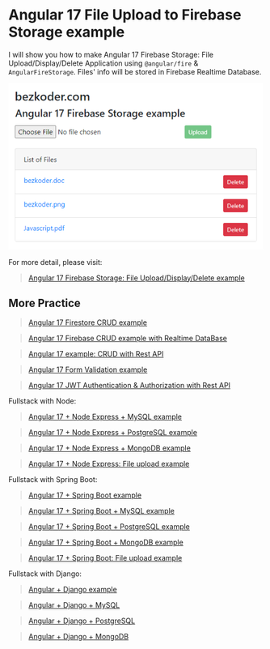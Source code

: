 # Angular 17 File Upload to Firebase Storage example

I will show you how to make Angular 17 Firebase Storage: File Upload/Display/Delete Application using `@angular/fire` & `AngularFireStorage`. Files' info will be stored in Firebase Realtime Database.

![angular-17-firebase-storage-file-upload-example](angular-17-firebase-storage-file-upload-example.png)

For more detail, please visit:
> [Angular 17 Firebase Storage: File Upload/Display/Delete example](https://www.bezkoder.com/angular-17-firebase-storage/)

## More Practice
> [Angular 17 Firestore CRUD example](https://www.bezkoder.com/angular-17-firestore-crud/)

> [Angular 17 Firebase CRUD example with Realtime DataBase](https://www.bezkoder.com/angular-17-firebase-crud/)

> [Angular 17 example: CRUD with Rest API](https://www.bezkoder.com/angular-17-crud-example/)

> [Angular 17 Form Validation example](https://www.bezkoder.com/angular-17-form-validation/)

> [Angular 17 JWT Authentication & Authorization with Rest API](https://www.bezkoder.com/angular-17-jwt-auth/)

Fullstack with Node:
> [Angular 17 + Node Express + MySQL example](https://www.bezkoder.com/angular-17-node-js-express-mysql/)

> [Angular 17 + Node Express + PostgreSQL example](https://www.bezkoder.com/angular-17-node-js-express-postgresql/)

> [Angular 17 + Node Express + MongoDB example](https://www.bezkoder.com/angular-17-node-js-express-mongodb/)

> [Angular 17 + Node Express: File upload example](https://www.bezkoder.com/angular-17-node-express-file-upload/)

Fullstack with Spring Boot:

> [Angular 17 + Spring Boot example](https://www.bezkoder.com/spring-boot-angular-17-crud/)

> [Angular 17 + Spring Boot + MySQL example](https://www.bezkoder.com/spring-boot-angular-17-mysql/)

> [Angular 17 + Spring Boot + PostgreSQL example](https://www.bezkoder.com/spring-boot-angular-17-postgresql/)

> [Angular 17 + Spring Boot + MongoDB example](https://www.bezkoder.com/spring-boot-angular-17-mongodb/)

> [Angular 17 + Spring Boot: File upload example](https://www.bezkoder.com/angular-17-spring-boot-file-upload/)

Fullstack with Django:
> [Angular + Django example](https://www.bezkoder.com/django-angular-13-crud-rest-framework/)

> [Angular + Django + MySQL](https://www.bezkoder.com/django-angular-mysql/)

> [Angular + Django + PostgreSQL](https://www.bezkoder.com/django-angular-postgresql/)

> [Angular + Django + MongoDB](https://www.bezkoder.com/django-angular-mongodb/)